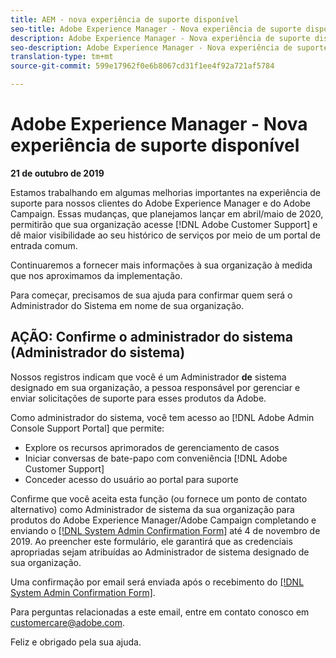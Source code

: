 ```yaml
---
title: AEM - nova experiência de suporte disponível
seo-title: Adobe Experience Manager - Nova experiência de suporte disponível
description: Adobe Experience Manager - Nova experiência de suporte disponível
seo-description: Adobe Experience Manager - Nova experiência de suporte disponível
translation-type: tm+mt
source-git-commit: 599e17962f0e6b8067cd31f1ee4f92a721af5784

---
```



# Adobe Experience Manager - Nova experiência de suporte disponível

**21 de outubro de 2019**

Estamos trabalhando em algumas melhorias importantes na experiência de suporte para nossos clientes do Adobe Experience Manager e do Adobe Campaign. Essas mudanças, que planejamos lançar em abril/maio de 2020, permitirão que sua organização acesse [!DNL Adobe Customer Support] e dê maior visibilidade ao seu histórico de serviços por meio de um portal de entrada comum.

Continuaremos a fornecer mais informações à sua organização à medida que nos aproximamos da implementação.

Para começar, precisamos de sua ajuda para confirmar quem será o Administrador do Sistema em nome de sua organização.

## AÇÃO: Confirme o administrador do sistema (Administrador do sistema)

Nossos registros indicam que você é um Administrador **de** sistema designado em sua organização, a pessoa responsável por gerenciar e enviar solicitações de suporte para esses produtos da Adobe.

Como administrador do sistema, você tem acesso ao [!DNL Adobe Admin Console Support Portal] que permite:

* Explore os recursos aprimorados de gerenciamento de casos
* Iniciar conversas de bate-papo com conveniência [!DNL Adobe Customer Support]
* Conceder acesso do usuário ao portal para suporte

Confirme que você aceita esta função (ou fornece um ponto de contato alternativo) como Administrador de sistema da sua organização para produtos do Adobe Experience Manager/Adobe Campaign completando e enviando o [[!DNL System Admin Confirmation Form]](https://adobe.allegiancetech.com/cgi-bin/qwebcorporate.dll?idx=SSSVH6) até 4 de novembro de 2019.  Ao preencher este formulário, ele garantirá que as credenciais apropriadas sejam atribuídas ao Administrador de sistema designado de sua organização.

Uma confirmação por email será enviada após o recebimento do [[!DNL System Admin Confirmation Form]](https://adobe.allegiancetech.com/cgi-bin/qwebcorporate.dll?idx=SSSVH6).

Para perguntas relacionadas a este email, entre em contato conosco em customercare@adobe.com.

Feliz e obrigado pela sua ajuda.
